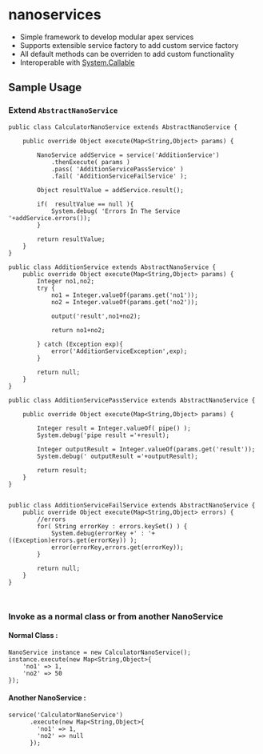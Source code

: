 # nanoservices 
- Simple framework to develop modular apex services
- Supports extensible service factory to add custom service factory
- All default methods can be overriden to add custom functionality
- Interoperable with [System.Callable](https://developer.salesforce.com/docs/atlas.en-us.apexcode.meta/apexcode/apex_interface_System_Callable.htm)


## Sample Usage

### Extend ```AbstractNanoService```
```
public class CalculatorNanoService extends AbstractNanoService {
	
    public override Object execute(Map<String,Object> params) {
        
        NanoService addService = service('AdditionService')
            .thenExecute( params )
            .pass( 'AdditionServicePassService' )
            .fail( 'AdditionServiceFailService' );

        Object resultValue = addService.result();

        if(  resultValue == null ){
        	System.debug( 'Errors In The Service '+addService.errors());
        }

        return resultValue;
    }
}

public class AdditionService extends AbstractNanoService {
    public override Object execute(Map<String,Object> params) {
        Integer no1,no2;
        try {
            no1 = Integer.valueOf(params.get('no1'));
            no2 = Integer.valueOf(params.get('no2'));

            output('result',no1+no2);
            
            return no1+no2;

        } catch (Exception exp){
            error('AdditionServiceException',exp);
        }
        
        return null;
    }
}

public class AdditionServicePassService extends AbstractNanoService {

	public override Object execute(Map<String,Object> params) {

        Integer result = Integer.valueOf( pipe() );
        System.debug('pipe result ='+result);

        Integer outputResult = Integer.valueOf(params.get('result'));
		System.debug(' outputResult ='+outputResult);

        return result;
    }
}


public class AdditionServiceFailService extends AbstractNanoService {
	public override Object execute(Map<String,Object> errors) {
        //errors
        for( String errorKey : errors.keySet() ) {
        	System.debug(errorKey +' : '+ ((Exception)errors.get(errorKey)) );
        	error(errorKey,errors.get(errorKey));
        }

        return null;
    }
}



```

### Invoke as a normal class or from another NanoService

#### Normal Class : 
```
NanoService instance = new CalculatorNanoService();
instance.execute(new Map<String,Object>{
    'no1' => 1,
    'no2' => 50
});
```

#### Another NanoService : 
```
service('CalculatorNanoService')
      .execute(new Map<String,Object>{
	    'no1' => 1,
	    'no2' => null
      });
```





